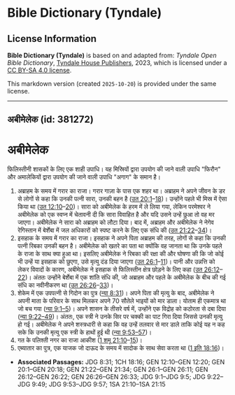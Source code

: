 # Bible Dictionary (Tyndale)

## License Information

**Bible Dictionary (Tyndale)** is based on and adapted from: _Tyndale Open Bible Dictionary_, [Tyndale House Publishers](https://tyndaleopenresources.com/), 2023, which is licensed under a [CC BY-SA 4.0 license](https://creativecommons.org/licenses/by-sa/4.0/legalcode.en).

This markdown version (created `2025-10-20`) is provided under the same license.



--------------------------------

## अबीमेलेक (id: 381272)

अबीमेलेक
========

फिलिस्तीनी शासकों के लिए एक शाही उपाधि। यह मिस्रियों द्वारा उपयोग की जाने वाली उपाधि "फिरौन" और अमालेकियों द्वारा उपयोग की जाने वाली उपाधि "अगाग" के समान है।

1. अब्राहम के समय में गरार का राजा। गरार गाज़ा के पास एक शहर था। अब्राहम ने अपने जीवन के डर से लोगों से कहा कि उनकी पत्नी सारा, उनकी बहन है ([उत 20:1](https://ref.ly/Gen20:1-Gen20:18)–[18](https://ref.ly/Gen20:1-Gen20:18))। उन्होंने पहले भी मिस्र में ऐसा किया था ([उत 12:10](https://ref.ly/Gen12:10-Gen12:20)–[20](https://ref.ly/Gen12:10-Gen12:20))। सारा को अबीमेलेक के हरम में ले लिया गया, लेकिन परमेश्वर ने अबीमेलेक को एक स्वप्न में चेतावनी दी कि सारा विवाहित है और यदि उसने उन्हें छुआ तो वह मर जाएगा। अबीमेलेक ने सारा को अब्राहम को लौटा दिया। बाद में, अब्राहम और अबीमेलेक ने नेगेव रेगिस्तान में बेर्शेबा में जल अधिकारों को स्पष्ट करने के लिए एक संधि की ([उत 21:22](https://ref.ly/Gen21:22-Gen21:34)–[34](https://ref.ly/Gen21:22-Gen21:34))।
2. इसहाक के समय में गरार का राजा। इसहाक ने अपने पिता अब्राहम की तरह, लोगों से कहा कि उनकी पत्नी रिबका उनकी बहन है। अबीमेलेक को खतरे का पता था क्योंकि वह जानता था कि उनके पहले के राजा के साथ क्या हुआ था। इसलिए अबीमेलेक ने रिबका की रक्षा की और घोषणा की कि जो कोई भी उन्हें या इसहाक को छुएगा, उसे मृत्यु दंड दिया जाएगा ([उत 26:1](https://ref.ly/Gen26:1-Gen26:11)–[11](https://ref.ly/Gen26:1-Gen26:11))। पानी और उन्नत्ति को लेकर विवादों के कारण, अबीमेलेक ने इसहाक से फिलिस्तीन क्षेत्र छोड़ने के लिए कहा ([उत 26:12](https://ref.ly/Gen26:12-Gen26:22)–[22](https://ref.ly/Gen26:12-Gen26:22))। अंततः उन्होंने बेर्शेबा में एक शांति संधि की, जो अब्राहम और पहले के अबीमेलेक के बीच की गई संधि का नवीनीकरण था ([उत 26:26](https://ref.ly/Gen26:26-Gen26:33)–[33](https://ref.ly/Gen26:26-Gen26:33))।
3. शेकेम में एक उपपत्नी से गिदोन का पुत्र ([न्या 8:31](https://ref.ly/Judg8:31))। अपने पिता की मृत्यु के बाद, अबीमेलेक ने अपनी माता के परिवार के साथ मिलकर अपने 70 सौतेले भाइयों को मार डाला। योताम ही एकमात्र था जो बच गया ([न्या 9:1–5](https://ref.ly/Judg9:1-Judg9:5))। अपने शासन के तीसरे वर्ष में, उन्होंने एक विद्रोह को कठोरता से दबा दिया ([न्या 9:22–49](https://ref.ly/Judg9:22-Judg9:49))। अंततः, एक स्त्री ने उनके सिर पर चक्की का पाट गिरा दिया जिससे उनकी मृत्यु हो गई। अबीमेलेक ने अपने शस्त्रधारी से कहा कि वह उन्हें तलवार से मार डाले ताकि कोई यह न कह सके कि उनकी मृत्यु एक स्त्री के हाथों हुई थी ([न्या 9:53–57](https://ref.ly/Judg9:53-Judg9:57))।
4. गत के पलिश्ती नगर का राजा आकीश ([1 शमू 21:10](https://ref.ly/1Sam21:10-1Sam21:15)–[15](https://ref.ly/1Sam21:10-1Sam21:15))।
5. एब्यातार का पुत्र, एक याजक जो दाऊद के समय में सादोक के साथ सेवा करता था ([1 इति 18:16](https://ref.ly/1Chr18:16))।

* **Associated Passages:** JDG 8:31; 1CH 18:16; GEN 12:10–GEN 12:20; GEN 20:1–GEN 20:18; GEN 21:22–GEN 21:34; GEN 26:1–GEN 26:11; GEN 26:12–GEN 26:22; GEN 26:26–GEN 26:33; JDG 9:1–JDG 9:5; JDG 9:22–JDG 9:49; JDG 9:53–JDG 9:57; 1SA 21:10–1SA 21:15

